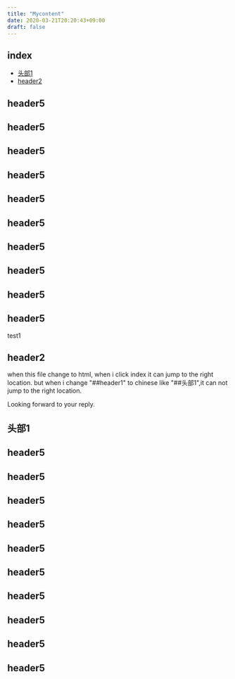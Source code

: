 ```yaml
---
title: "Mycontent"
date: 2020-03-21T20:20:43+09:00
draft: false
---
```



## index
* [头部1](#头部1)
* [header2](#6605)




## header5
## header5
## header5
## header5
## header5
## header5
## header5
## header5
## header5
## header5
test1

## header2

when this file change to html, when i click index it can jump to the right location.
but when i change "##header1" to chinese like "##头部1",it can not jump to the right location.

Looking forward to your reply.

## 头部1


## header5
## header5
## header5
## header5
## header5
## header5
## header5
## header5
## header5
## header5

